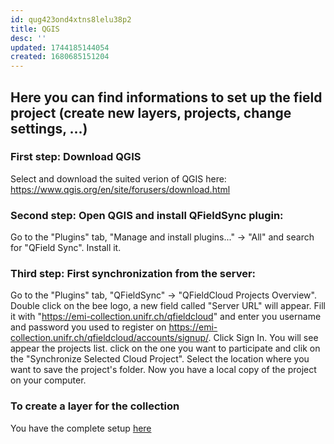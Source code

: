 ```yaml
---
id: qug423ond4xtns8lelu38p2
title: QGIS
desc: ''
updated: 1744185144054
created: 1680685151204
---
```

## Here you can find informations to set up the field project (create new layers, projects, change settings, ...)

### First step: Download QGIS
Select and download the suited verion of QGIS here: https://www.qgis.org/en/site/forusers/download.html

### Second step: Open QGIS and install QFieldSync plugin:
Go to the "Plugins" tab, "Manage and install plugins..." -> "All" and search for "QField Sync". Install it.

### Third step: First synchronization from the server: 
Go to the "Plugins" tab, "QFieldSync" -> "QFieldCloud Projects Overview". Double click on the bee logo, a new field called "Server URL" will appear. Fill it with "https://emi-collection.unifr.ch/qfieldcloud" and enter you username and password you used to register on https://emi-collection.unifr.ch/qfieldcloud/accounts/signup/. Click Sign In. You will see appear the projects list. click on the one you want to participate and clik on the "Synchronize Selected Cloud Project". Select the location where you want to save the project's folder. Now you have a local copy of the project on your computer.

### To create a layer for the collection

You have the complete setup [here](https://www.dbgi.org/dendron-dbgi/notes/1u37mlza55e6dgksabcv7qn/)